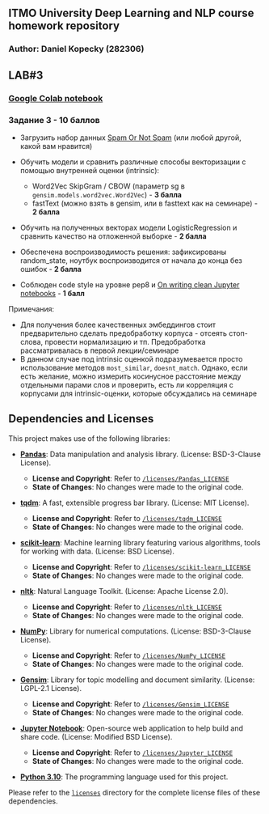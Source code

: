 ## ITMO University Deep Learning and NLP course homework repository
### Author: Daniel Kopecky (282306)

## LAB#3
### [Google Colab notebook](https://colab.research.google.com/drive/1_6OG_ISWEm9Wancsw_sG4_vWE-L2MAK7?usp=sharing)
### Задание 3 - 10 баллов

- Загрузить набор данных [Spam Or Not Spam](https://www.kaggle.com/datasets/ozlerhakan/spam-or-not-spam-dataset) (или любой другой, какой вам нравится)
- Обучить модели и сравнить различные способы векторизации с помощью внутренней оценки (intrinsic):
  - Word2Vec SkipGram / CBOW (параметр sg в `gensim.models.word2vec.Word2Vec`) - **3 балла**
  - fastText (можно взять в gensim, или в fasttext как на семинаре) - **2 балла**
- Обучить на полученных векторах модели LogisticRegression и сравнить качество на отложенной выборке - **2 балла**

- Обеспечена воспроизводимость решения: зафиксированы random_state, ноутбук воспроизводится от начала до конца без ошибок - **2 балла**

- Соблюден code style на уровне pep8 и [On writing clean Jupyter notebooks](https://ploomber.io/blog/clean-nbs/)  - **1 балл**

Примечания:

- Для получения более качественных эмбеддингов стоит предварительно сделать предобработку корпуса - отсеять стоп-слова, провести нормализацию и тп. Предобработка рассматривалась в первой лекции/семинаре
- В данном случае под intrinsic оценкой подразумевается просто использование методов `most_similar`, `doesnt_match`. Однако, если есть желание, можно измерить косинусное расстояние между отдельными парами слов и проверить, есть ли корреляция с корпусами для intrinsic-оценки, которые обсуждались на семинаре

## Dependencies and Licenses

This project makes use of the following libraries:

- **[Pandas](https://github.com/pandas-dev/pandas)**: Data manipulation and analysis library. (License: BSD-3-Clause License).
  - **License and Copyright**: Refer to [`/licenses/Pandas_LICENSE`](./licenses/Pandas_LICENSE)
  - **State of Changes**: No changes were made to the original code.

- **[tqdm](https://github.com/tqdm/tqdm)**: A fast, extensible progress bar library. (License: MIT License).
  - **License and Copyright**: Refer to [`/licenses/tqdm_LICENSE`](./licenses/tqdm_LICENSE)
  - **State of Changes**: No changes were made to the original code.

- **[scikit-learn](https://github.com/scikit-learn/scikit-learn)**: Machine learning library featuring various algorithms, tools for working with data. (License: BSD License).
  - **License and Copyright**: Refer to [`/licenses/scikit-learn_LICENSE`](./licenses/scikit-learn_LICENSE)
  - **State of Changes**: No changes were made to the original code.

- **[nltk](https://github.com/nltk/nltk)**: Natural Language Toolkit. (License: Apache License 2.0).
  - **License and Copyright**: Refer to [`/licenses/nltk_LICENSE`](./licenses/nltk_LICENSE)
  - **State of Changes**: No changes were made to the original code.

- **[NumPy](https://github.com/numpy/numpy)**: Library for numerical computations. (License: BSD-3-Clause License).
  - **License and Copyright**: Refer to [`/licenses/NumPy_LICENSE`](./licenses/NumPy_LICENSE)
  - **State of Changes**: No changes were made to the original code.

- **[Gensim](https://github.com/RaRe-Technologies/gensim)**: Library for topic modelling and document similarity. (License: LGPL-2.1 License).
  - **License and Copyright**: Refer to [`/licenses/Gensim_LICENSE`](./licenses/Gensim_LICENSE)
  - **State of Changes**: No changes were made to the original code.

- **[Jupyter Notebook](https://github.com/jupyter/notebook)**: Open-source web application to help build and share code. (License: Modified BSD License).
  - **License and Copyright**: Refer to [`/licenses/Jupyter_LICENSE`](./licenses/Jupyter_LICENSE)
  - **State of Changes**: No changes were made to the original code.

- **[Python 3.10](https://www.python.org/downloads/release/python-3100/)**: The programming language used for this project.

Please refer to the [`licenses`](./licenses) directory for the complete license files of these dependencies.
